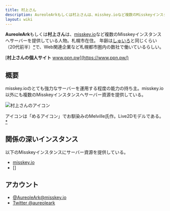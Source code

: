 ```yaml
---
title: 村上さん
description: AureoleArkもしくは村上さんは、misskey.ioなど複数のMisskeyインスタンスへサーバー資源を提供している人物。
layout: wiki
---
```

**AureoleArk**もしくは**村上さん**は、[misskey.io](../../instances/misskey.io/)など複数のMisskeyインスタンスへサーバーを提供している人物。札幌市在住。
年齢は[しゅいろ](../syuilo/)と同じくらい（20代前半）[*](https://misskey.io/notes/5c590af23dd27400323acade)で、Web関連企業など札幌都市圏内の数社で働いているらしい。

[**村上さんの個人サイト** www.ppn.pw](https://www.ppn.pw/)

## 概要
misskey.ioのとても強力なサーバーを運用する程度の能力の持ち主。misskey.io以外にも複数のMisskeyインスタンスへサーバー資源を提供している。

![村上さんのアイコン](/files/images/imports/2018/08/murakami-san.720c.jpeg)

アイコンは「めるアイコン」でお馴染みのMelville氏作。Live2Dモデルである。[*](https://misskey.io/notes/5c3df084ce8ff90032f76ed4)

## 関係の深いインスタンス
以下のMisskeyインスタンスにサーバー資源を提供している。

- [misskey.io](../../instances/misskey.io/)
- []

## アカウント
- [@AureoleArk@misskey.io](https://misskey.io/@AureoleArk)
- [Twitter @aureoleark](https://twitter.com/aureoleark)

